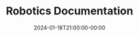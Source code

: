 ---
title: "Robotics Documentation"
date: 2024-01-18T21:00:00-00:00
draft: false
cover:
    #image: 
    #alt: ""
    #caption: ""
    hidden: true
    hiddenInSingle: true
summary: "\"This is subsection that contains all of the robotics documentation that I have created.\""
tags: ["ROS", "Pepper", "Baxter", "Robotics"]
---